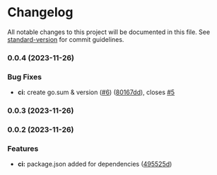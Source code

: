# Changelog

All notable changes to this project will be documented in this file. See [standard-version](https://github.com/conventional-changelog/standard-version) for commit guidelines.

### 0.0.4 (2023-11-26)


### Bug Fixes

* **ci:** create go.sum & version  ([#6](https://github.com/cie-upb/auth-service/issues/6)) ([80167dd](https://github.com/cie-upb/auth-service/commit/80167ddc581180f2d63c7bee84ee02099e4e3d38)), closes [#5](https://github.com/cie-upb/auth-service/issues/5)

### 0.0.3 (2023-11-26)

### 0.0.2 (2023-11-26)


### Features

* **ci:** package.json added for dependencies ([495525d](https://github.com/cie-upb/auth-service/commit/495525dd89d2edf47dbfbde826add4e1672a89dc))
